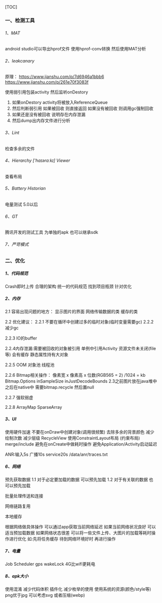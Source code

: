 
[TOC]

### 一、检测工具
###### 1、MAT
android studio可以导出hprof文件 使用hprof-conv转换 然后使用MAT分析

###### 2、leakcanary
原理：
https://www.jianshu.com/p/7d6946a1bbb6
https://www.jianshu.com/p/261e70f3083f

使用弱引用包装activity 然后监听onDestory
1. 如果onDestory activity将被放入ReferenceQueue
2. 然后判断弱引用 如果被回收 则直接返回
如果没有被回收 则调用gc强制回收
3. 如果还是没有被回收 说明存在内存泄漏
4. 然后dump出内存文件进行分析

###### 3、Lint
检查多余的文件

###### 4、Hierarchy ['haɪərɑːkɪ] Viewer
查看布局

###### 5、Battery Historian
电量测试 5.0以后

###### 6、GT
腾讯开发的测试工具 为单独的apk 也可以继承sdk

###### 7、严苛模式

### 二、优化
##### 1、代码规范
Crash即时上传
合理的架构
统一的代码规范
找到项目瓶颈 针对优化

##### 2、内存
2.1 容易出现问题的地方：
显示图片的界面
网络传输数据的类
缓存的类

2.2 优化建议：
2.2.1 不要在循环中创建过多的临时对象(临时变量需要gc)
2.2.2 减少gc

2.2.3 IO的buffer

2.2.4内存泄漏:需要被回收的对象被引用
单例中引用Activity
资源文件未关闭(file等) 会有缓存
静态属性持有大对象

2.2.5 OOM
对象池 线程池

2.2.6 Bitmap相关操作：
像素宽 x 像素高 x 位数(RGB565 = 2) /1024 = kb
Bitmap.Options  inSampleSize inJustDecodeBounds
2.3之前图片放在java堆中 之后在native中 需要bitmap.recycle 然后置null

2.2.7 强软弱虚

2.2.8 ArrayMap SparseArray

##### 3、UI
使用硬件加速
不要在onDraw中创建对象(调用很频繁)
去除多余的背景颜色 减少绘制次数
减少层级
RecycleView
使用ConstraintLayout布局  (约束布局)
merge/include
避免在onCreate中做耗时操作 避免Application/Activity启动延迟

ANR:输入5s  广播10s  service20s  /data/anr/traces.txt

##### 6、网络
预先获取数据
1.1 对于必定要加载的数据 可以预先加载
1.2 对于有关联的数据 也可以预先加载

批量处理传送和连接

网络链路复用

本地缓存

根据网络做具体操作
可以通过app获取当前网络延迟
如果当前网络状况良好 可以适当预加载数据
如果网络状态很差 可以将一些文件上传、大图片的加载等耗时操作进行优化   如:先将任务缓存 待到网络环境好时 再进行操作

##### 7、电量
Job Scheduler
gps
wakeLock
4G比wifi更耗电

##### 8、apk大小
使用混淆 减少代码体积
插件化
减少枚举的使用
使用系统的资源(颜色/style等)
png优于jpg  可以考虑svg 或者压缩(webp)
